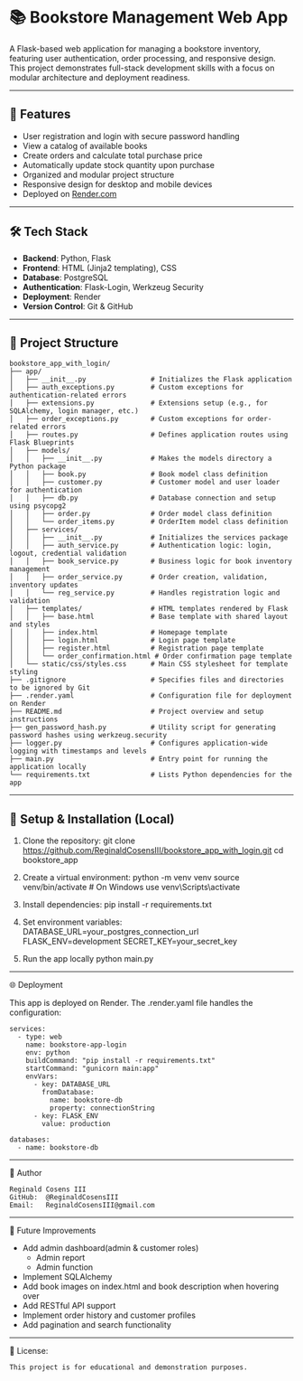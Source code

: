 # 📚 Bookstore Management Web App

A Flask-based web application for managing a bookstore inventory, featuring user authentication, order processing, and responsive design. This project demonstrates full-stack development skills with a focus on modular architecture and deployment readiness.

---

## 🚀 Features
- User registration and login with secure password handling
- View a catalog of available books
- Create orders and calculate total purchase price
- Automatically update stock quantity upon purchase
- Organized and modular project structure
- Responsive design for desktop and mobile devices
- Deployed on [Render.com]([https://render.com](https://bookstore-app-with-login.onrender.com))

---

## 🛠 Tech Stack

- **Backend**: Python, Flask  
- **Frontend**: HTML (Jinja2 templating), CSS
- **Database**: PostgreSQL
- **Authentication**: Flask-Login, Werkzeug Security
- **Deployment**: Render  
- **Version Control**: Git & GitHub  

---

## 📁 Project Structure
```
bookstore_app_with_login/
├── app/
│   ├── __init__.py                # Initializes the Flask application
│   ├── auth_exceptions.py         # Custom exceptions for authentication-related errors
│   ├── extensions.py              # Extensions setup (e.g., for SQLAlchemy, login manager, etc.)
│   ├── order_exceptions.py        # Custom exceptions for order-related errors
│   ├── routes.py                  # Defines application routes using Flask Blueprints
│   ├── models/
│   │   ├── __init__.py            # Makes the models directory a Python package
│   │   ├── book.py                # Book model class definition
│   │   ├── customer.py            # Customer model and user loader for authentication
│   │   ├── db.py                  # Database connection and setup using psycopg2
│   │   ├── order.py               # Order model class definition
│   │   └── order_items.py         # OrderItem model class definition
│   ├── services/
│   │   ├── __init__.py            # Initializes the services package
│   │   ├── auth_service.py        # Authentication logic: login, logout, credential validation
│   │   ├── book_service.py        # Business logic for book inventory management
│   │   ├── order_service.py       # Order creation, validation, inventory updates
│   │   └── reg_service.py         # Handles registration logic and validation
│   ├── templates/                 # HTML templates rendered by Flask
│   │   ├── base.html              # Base template with shared layout and styles
│   │   ├── index.html             # Homepage template
│   │   ├── login.html             # Login page template
│   │   ├── register.html          # Registration page template
│   │   └── order_confirmation.html # Order confirmation page template
│   └── static/css/styles.css      # Main CSS stylesheet for template styling
├── .gitignore                     # Specifies files and directories to be ignored by Git
├── .render.yaml                   # Configuration file for deployment on Render
├── README.md                      # Project overview and setup instructions
├── gen_password_hash.py           # Utility script for generating password hashes using werkzeug.security
├── logger.py                      # Configures application-wide logging with timestamps and levels
├── main.py                        # Entry point for running the application locally
└── requirements.txt               # Lists Python dependencies for the app

```
---

## 🔧 Setup & Installation (Local)

1. Clone the repository:
   git clone https://github.com/ReginaldCosensIII/bookstore_app_with_login.git
   cd bookstore_app

2. Create a virtual environment:
   python -m venv venv
   source venv/bin/activate  # On Windows use venv\Scripts\activate

3. Install dependencies:
   pip install -r requirements.txt

4. Set environment variables:
   DATABASE_URL=your_postgres_connection_url
   FLASK_ENV=development
   SECRET_KEY=your_secret_key

5. Run the app locally
   python main.py
   
---

🌐 Deployment

This app is deployed on Render.
The .render.yaml file handles the configuration:
```
services:
  - type: web
    name: bookstore-app-login
    env: python
    buildCommand: "pip install -r requirements.txt"
    startCommand: "gunicorn main:app"
    envVars:
      - key: DATABASE_URL
        fromDatabase:
          name: bookstore-db
          property: connectionString
      - key: FLASK_ENV
        value: production

databases:
  - name: bookstore-db
```
---

🧠 Author

```
Reginald Cosens III
GitHub:  @ReginaldCosensIII
Email:   ReginaldCosensIII@gmail.com
```
---

📌 Future Improvements

-  Add admin dashboard(admin & customer roles)
   - Admin report
   - Admin function  
-  Implement SQLAlchemy
-  Add book images on index.html and book description when hovering over
-  Add RESTful API support
-  Implement order history and customer profiles
-  Add pagination and search functionality

---

📜 License:
```
This project is for educational and demonstration purposes.
```
